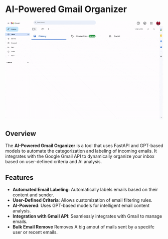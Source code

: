 # AI-Powered Gmail Organizer

![Demo](./demo.gif)
## Overview

The **AI-Powered Gmail Organizer** is a tool that uses FastAPI and GPT-based models to automate the categorization and labeling of incoming emails. It integrates with the Google Gmail API to dynamically organize your inbox based on user-defined criteria and AI analysis.

## Features

- **Automated Email Labeling**: Automatically labels emails based on their content and sender.
- **User-Defined Criteria**: Allows customization of email filtering rules.
- **AI-Powered**: Uses GPT-based models for intelligent email content analysis.
- **Integration with Gmail API**: Seamlessly integrates with Gmail to manage emails.
- **Bulk Email Remove** Removes A big amout of mails sent by a speciifc user or recent emails.
